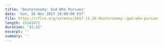 ```yaml
---
title: 'Deuteronomy: God Who Pursues'
date: 'Sun, 26 Nov 2017 10:00:00 EST'
file: https://cflcn.org/sermons/2017-11-26-deuteronomy--god-who-pursues.m4a
length: 15341072
duration: '31:32'
excerpt: ''
summary: ''
---
```

